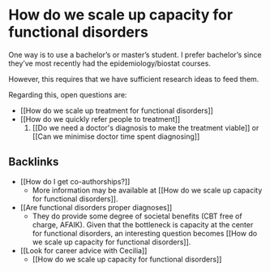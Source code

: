 # How do we scale up capacity for functional disorders
One way is to use a bachelor’s or master’s student. I prefer bachelor’s since they’ve most recently had the epidemiology/biostat courses. 

However, this requires that we have sufficient research ideas to feed them. 

Regarding this, open questions are:
* [[How do we scale up treatment for functional disorders]]
* [[How do we quickly refer people to treatment]]
	1. [[Do we need a doctor's diagnosis to make the treatment viable]] or [[Can we minimise doctor time spent diagnosing]]

## Backlinks
* [[How do I get co-authorships?]]
	* More information may be available at [[How do we scale up capacity for functional disorders]].
* [[Are functional disorders proper diagnoses]]
	* They do provide some degree of societal benefits (CBT free of charge, AFAIK). Given that the bottleneck is capacity at the center for functional disorders, an interesting question becomes [[How do we scale up capacity for functional disorders]].
* [[Look for career advice with Cecilia]]
	* [[How do we scale up capacity for functional disorders]]

<!-- #Work -->

<!-- {BearID:31125019-7D50-4860-8F69-4AFB25CED1F3-15756-0000130BBD195C42} -->

